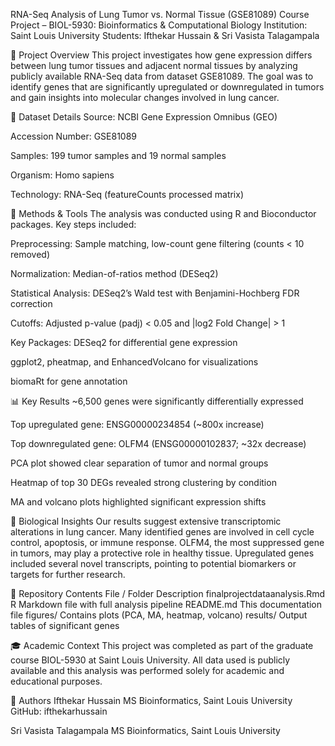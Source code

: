 RNA-Seq Analysis of Lung Tumor vs. Normal Tissue (GSE81089)
Course Project – BIOL-5930: Bioinformatics & Computational Biology
Institution: Saint Louis University
Students: Ifthekar Hussain & Sri Vasista Talagampala

📘 Project Overview
This project investigates how gene expression differs between lung tumor tissues and adjacent normal tissues by analyzing publicly available RNA-Seq data from dataset GSE81089. The goal was to identify genes that are significantly upregulated or downregulated in tumors and gain insights into molecular changes involved in lung cancer.

📂 Dataset Details
Source: NCBI Gene Expression Omnibus (GEO)

Accession Number: GSE81089

Samples: 199 tumor samples and 19 normal samples

Organism: Homo sapiens

Technology: RNA-Seq (featureCounts processed matrix)

🧪 Methods & Tools
The analysis was conducted using R and Bioconductor packages. Key steps included:

Preprocessing: Sample matching, low-count gene filtering (counts < 10 removed)

Normalization: Median-of-ratios method (DESeq2)

Statistical Analysis: DESeq2’s Wald test with Benjamini-Hochberg FDR correction

Cutoffs: Adjusted p-value (padj) < 0.05 and |log2 Fold Change| > 1

Key Packages:
DESeq2 for differential gene expression

ggplot2, pheatmap, and EnhancedVolcano for visualizations

biomaRt for gene annotation

📊 Key Results
~6,500 genes were significantly differentially expressed

Top upregulated gene: ENSG00000234854 (~800x increase)

Top downregulated gene: OLFM4 (ENSG00000102837; ~32x decrease)

PCA plot showed clear separation of tumor and normal groups

Heatmap of top 30 DEGs revealed strong clustering by condition

MA and volcano plots highlighted significant expression shifts

🔬 Biological Insights
Our results suggest extensive transcriptomic alterations in lung cancer. Many identified genes are involved in cell cycle control, apoptosis, or immune response. OLFM4, the most suppressed gene in tumors, may play a protective role in healthy tissue. Upregulated genes included several novel transcripts, pointing to potential biomarkers or targets for further research.

📁 Repository Contents
File / Folder	Description
finalprojectdataanalysis.Rmd	R Markdown file with full analysis pipeline
README.md	This documentation file
figures/	Contains plots (PCA, MA, heatmap, volcano)
results/	Output tables of significant genes

🎓 Academic Context
This project was completed as part of the graduate course BIOL-5930 at Saint Louis University. All data used is publicly available and this analysis was performed solely for academic and educational purposes.

👥 Authors
Ifthekar Hussain
MS Bioinformatics, Saint Louis University
GitHub: ifthekarhussain

Sri Vasista Talagampala
MS Bioinformatics, Saint Louis University

